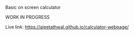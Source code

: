 Basic on screen calculator

WORK IN PROGRESS

Live link: https://ajeetathwal.github.io/calculator-webpage/
